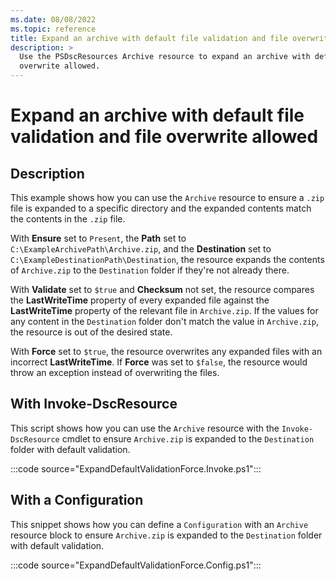```yaml
---
ms.date: 08/08/2022
ms.topic: reference
title: Expand an archive with default file validation and file overwrite allowed
description: >
  Use the PSDscResources Archive resource to expand an archive with default file validation and file
  overwrite allowed.
---
```


# Expand an archive with default file validation and file overwrite allowed

## Description

This example shows how you can use the `Archive` resource to ensure a `.zip` file is expanded to a
specific directory and the expanded contents match the contents in the `.zip` file.

With **Ensure** set to `Present`, the **Path** set to `C:\ExampleArchivePath\Archive.zip`, and the
**Destination** set to `C:\ExampleDestinationPath\Destination`, the resource expands the contents of
`Archive.zip` to the `Destination` folder if they're not already there.

With **Validate** set to `$true` and **Checksum** not set, the resource compares the
**LastWriteTime** property of every expanded file against the **LastWriteTime** property of the
relevant file in `Archive.zip`. If the values for any content in the `Destination` folder don't
match the value in `Archive.zip`, the resource is out of the desired state.

With **Force** set to `$true`, the resource overwrites any expanded files with an incorrect
**LastWriteTime**. If **Force** was set to `$false`, the resource would throw an exception instead
of overwriting the files.

## With Invoke-DscResource

This script shows how you can use the `Archive` resource with the `Invoke-DscResource` cmdlet to
ensure `Archive.zip` is expanded to the `Destination` folder with default validation.

:::code source="ExpandDefaultValidationForce.Invoke.ps1":::

## With a Configuration

This snippet shows how you can define a `Configuration` with an `Archive` resource block to ensure
`Archive.zip` is expanded to the `Destination` folder with default validation.

:::code source="ExpandDefaultValidationForce.Config.ps1":::
